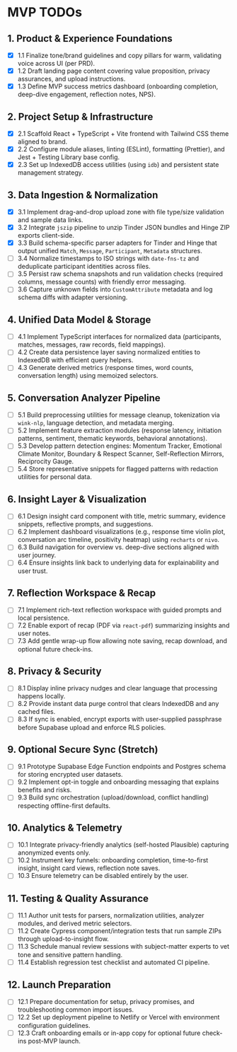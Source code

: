 # MVP TODOs

## 1. Product & Experience Foundations
- [x] 1.1 Finalize tone/brand guidelines and copy pillars for warm, validating voice across UI (per PRD).
- [x] 1.2 Draft landing page content covering value proposition, privacy assurances, and upload instructions.
- [x] 1.3 Define MVP success metrics dashboard (onboarding completion, deep-dive engagement, reflection notes, NPS).

## 2. Project Setup & Infrastructure
- [x] 2.1 Scaffold React + TypeScript + Vite frontend with Tailwind CSS theme aligned to brand.
- [x] 2.2 Configure module aliases, linting (ESLint), formatting (Prettier), and Jest + Testing Library base config.
- [x] 2.3 Set up IndexedDB access utilities (using `idb`) and persistent state management strategy.

## 3. Data Ingestion & Normalization
- [x] 3.1 Implement drag-and-drop upload zone with file type/size validation and sample data links.
- [x] 3.2 Integrate `jszip` pipeline to unzip Tinder JSON bundles and Hinge ZIP exports client-side.
- [x] 3.3 Build schema-specific parser adapters for Tinder and Hinge that output unified `Match`, `Message`, `Participant`, `Metadata` structures.
- [ ] 3.4 Normalize timestamps to ISO strings with `date-fns-tz` and deduplicate participant identities across files.
- [ ] 3.5 Persist raw schema snapshots and run validation checks (required columns, message counts) with friendly error messaging.
- [ ] 3.6 Capture unknown fields into `CustomAttribute` metadata and log schema diffs with adapter versioning.

## 4. Unified Data Model & Storage
- [ ] 4.1 Implement TypeScript interfaces for normalized data (participants, matches, messages, raw records, field mappings).
- [ ] 4.2 Create data persistence layer saving normalized entities to IndexedDB with efficient query helpers.
- [ ] 4.3 Generate derived metrics (response times, word counts, conversation length) using memoized selectors.

## 5. Conversation Analyzer Pipeline
- [ ] 5.1 Build preprocessing utilities for message cleanup, tokenization via `wink-nlp`, language detection, and metadata merging.
- [ ] 5.2 Implement feature extraction modules (response latency, initiation patterns, sentiment, thematic keywords, behavioral annotations).
- [ ] 5.3 Develop pattern detection engines: Momentum Tracker, Emotional Climate Monitor, Boundary & Respect Scanner, Self-Reflection Mirrors, Reciprocity Gauge.
- [ ] 5.4 Store representative snippets for flagged patterns with redaction utilities for personal data.

## 6. Insight Layer & Visualization
- [ ] 6.1 Design insight card component with title, metric summary, evidence snippets, reflective prompts, and suggestions.
- [ ] 6.2 Implement dashboard visualizations (e.g., response time violin plot, conversation arc timeline, positivity heatmap) using `recharts` or `nivo`.
- [ ] 6.3 Build navigation for overview vs. deep-dive sections aligned with user journey.
- [ ] 6.4 Ensure insights link back to underlying data for explainability and user trust.

## 7. Reflection Workspace & Recap
- [ ] 7.1 Implement rich-text reflection workspace with guided prompts and local persistence.
- [ ] 7.2 Enable export of recap (PDF via `react-pdf`) summarizing insights and user notes.
- [ ] 7.3 Add gentle wrap-up flow allowing note saving, recap download, and optional future check-ins.

## 8. Privacy & Security
- [ ] 8.1 Display inline privacy nudges and clear language that processing happens locally.
- [ ] 8.2 Provide instant data purge control that clears IndexedDB and any cached files.
- [ ] 8.3 If sync is enabled, encrypt exports with user-supplied passphrase before Supabase upload and enforce RLS policies.

## 9. Optional Secure Sync (Stretch)
- [ ] 9.1 Prototype Supabase Edge Function endpoints and Postgres schema for storing encrypted user datasets.
- [ ] 9.2 Implement opt-in toggle and onboarding messaging that explains benefits and risks.
- [ ] 9.3 Build sync orchestration (upload/download, conflict handling) respecting offline-first defaults.

## 10. Analytics & Telemetry
- [ ] 10.1 Integrate privacy-friendly analytics (self-hosted Plausible) capturing anonymized events only.
- [ ] 10.2 Instrument key funnels: onboarding completion, time-to-first insight, insight card views, reflection note saves.
- [ ] 10.3 Ensure telemetry can be disabled entirely by the user.

## 11. Testing & Quality Assurance
- [ ] 11.1 Author unit tests for parsers, normalization utilities, analyzer modules, and derived metric selectors.
- [ ] 11.2 Create Cypress component/integration tests that run sample ZIPs through upload-to-insight flow.
- [ ] 11.3 Schedule manual review sessions with subject-matter experts to vet tone and sensitive pattern handling.
- [ ] 11.4 Establish regression test checklist and automated CI pipeline.

## 12. Launch Preparation
- [ ] 12.1 Prepare documentation for setup, privacy promises, and troubleshooting common import issues.
- [ ] 12.2 Set up deployment pipeline to Netlify or Vercel with environment configuration guidelines.
- [ ] 12.3 Craft onboarding emails or in-app copy for optional future check-ins post-MVP launch.
